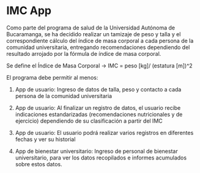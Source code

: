 # IMC App

Como parte del programa de salud de la Universidad Autónoma de Bucaramanga, se ha decidido realizar un tamizaje de peso y talla y el correspondiente cálculo del índice de masa corporal a cada persona de la comunidad universitaria, entregando recomendaciones dependiendo del resultado arrojado por la fórmula de índice de masa corporal.

Se define el Índice de Masa Corporal -> IMC = peso [kg]/ (estatura [m])^2

El programa debe permitir al menos:

1. App de usuario: Ingreso de datos de talla, peso y contacto a cada persona de la comunidad universitaria
2. App de usuario: Al finalizar un registro de datos, el usuario recibe indicaciones estandarizadas (recomendaciones nutricionales y de ejercicio) dependiendo de su clasificación a partir del IMC
3. App de usuario: El usuario podrá realizar varios registros en diferentes fechas y ver su historial

4. App de bienestar universitario: Ingreso de personal de bienestar universitario, para ver los datos recopilados e informes acumulados sobre estos datos.
